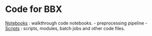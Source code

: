 # Code for BBX  

[Notebooks]() : walkthrough code notebooks.
        - preprocessing pipeline
        - 
[Scripts]() : scripts, modules, batch jobs and other code files. 
